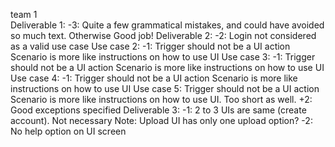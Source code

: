 team 1	
Deliverable 1:
-3: Quite a few grammatical mistakes, and could have avoided so much text. Otherwise Good job!
Deliverable 2:
-2: Login not considered as a valid use case
Use case 2:
-1: Trigger should not be a UI action
 Scenario is more like instructions on how to use UI
Use case 3:
-1: Trigger should not be a UI action
Scenario is more like instructions on how to use UI
Use case 4:
-1: Trigger should not be a UI action
Scenario is more like instructions on how to use UI
Use case 5:
Trigger should not be a UI action
Scenario is more like instructions on how to use UI.  Too short as well.
+2: Good exceptions specified
Deliverable 3:
-1: 2 to 3 UIs are same (create account). Not necessary
Note: Upload UI has only one upload option?
-2: No help option on UI screen
